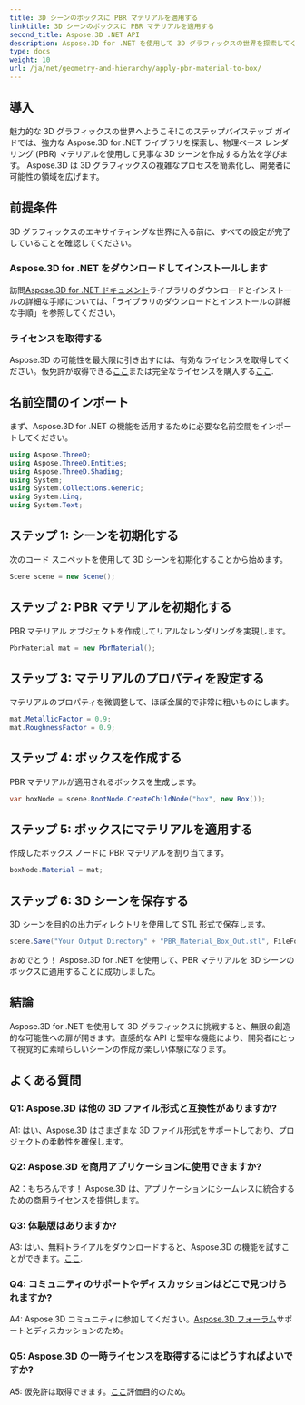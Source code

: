 ```yaml
---
title: 3D シーンのボックスに PBR マテリアルを適用する
linktitle: 3D シーンのボックスに PBR マテリアルを適用する
second_title: Aspose.3D .NET API
description: Aspose.3D for .NET を使用して 3D グラフィックスの世界を探索してください。物理ベースのレンダリング マテリアルを使用して、没入型のシーンを簡単に作成します。
type: docs
weight: 10
url: /ja/net/geometry-and-hierarchy/apply-pbr-material-to-box/
---
```

## 導入

魅力的な 3D グラフィックスの世界へようこそ!このステップバイステップ ガイドでは、強力な Aspose.3D for .NET ライブラリを探索し、物理ベース レンダリング (PBR) マテリアルを使用して見事な 3D シーンを作成する方法を学びます。 Aspose.3D は 3D グラフィックスの複雑なプロセスを簡素化し、開発者に可能性の領域を広げます。

## 前提条件

3D グラフィックスのエキサイティングな世界に入る前に、すべての設定が完了していることを確認してください。

### Aspose.3D for .NET をダウンロードしてインストールします

訪問[Aspose.3D for .NET ドキュメント](https://reference.aspose.com/3d/net/)ライブラリのダウンロードとインストールの詳細な手順については、「ライブラリのダウンロードとインストールの詳細な手順」を参照してください。

### ライセンスを取得する

Aspose.3D の可能性を最大限に引き出すには、有効なライセンスを取得してください。仮免許が取得できる[ここ](https://purchase.aspose.com/temporary-license/)または完全なライセンスを購入する[ここ](https://purchase.aspose.com/buy).

## 名前空間のインポート

まず、Aspose.3D for .NET の機能を活用するために必要な名前空間をインポートしてください。

```csharp
using Aspose.ThreeD;
using Aspose.ThreeD.Entities;
using Aspose.ThreeD.Shading;
using System;
using System.Collections.Generic;
using System.Linq;
using System.Text;
```

## ステップ 1: シーンを初期化する

次のコード スニペットを使用して 3D シーンを初期化することから始めます。

```csharp
Scene scene = new Scene();
```

## ステップ 2: PBR マテリアルを初期化する

PBR マテリアル オブジェクトを作成してリアルなレンダリングを実現します。

```csharp
PbrMaterial mat = new PbrMaterial();
```

## ステップ 3: マテリアルのプロパティを設定する

マテリアルのプロパティを微調整して、ほぼ金属的で非常に粗いものにします。

```csharp
mat.MetallicFactor = 0.9;
mat.RoughnessFactor = 0.9;
```

## ステップ 4: ボックスを作成する

PBR マテリアルが適用されるボックスを生成します。

```csharp
var boxNode = scene.RootNode.CreateChildNode("box", new Box());
```

## ステップ 5: ボックスにマテリアルを適用する

作成したボックス ノードに PBR マテリアルを割り当てます。

```csharp
boxNode.Material = mat;
```

## ステップ 6: 3D シーンを保存する

3D シーンを目的の出力ディレクトリを使用して STL 形式で保存します。

```csharp
scene.Save("Your Output Directory" + "PBR_Material_Box_Out.stl", FileFormat.STLASCII);
```

おめでとう！ Aspose.3D for .NET を使用して、PBR マテリアルを 3D シーンのボックスに適用することに成功しました。

## 結論

Aspose.3D for .NET を使用して 3D グラフィックスに挑戦すると、無限の創造的な可能性への扉が開きます。直感的な API と堅牢な機能により、開発者にとって視覚的に素晴らしいシーンの作成が楽しい体験になります。

## よくある質問

### Q1: Aspose.3D は他の 3D ファイル形式と互換性がありますか?

A1: はい、Aspose.3D はさまざまな 3D ファイル形式をサポートしており、プロジェクトの柔軟性を確保します。

### Q2: Aspose.3D を商用アプリケーションに使用できますか?

A2：もちろんです！ Aspose.3D は、アプリケーションにシームレスに統合するための商用ライセンスを提供します。

### Q3: 体験版はありますか?

A3: はい、無料トライアルをダウンロードすると、Aspose.3D の機能を試すことができます。[ここ](https://releases.aspose.com/).

### Q4: コミュニティのサポートやディスカッションはどこで見つけられますか?

 A4: Aspose.3D コミュニティに参加してください。[Aspose.3D フォーラム](https://forum.aspose.com/c/3d/18)サポートとディスカッションのため。

### Q5: Aspose.3D の一時ライセンスを取得するにはどうすればよいですか?

 A5: 仮免許は取得できます。[ここ](https://purchase.aspose.com/temporary-license/)評価目的のため。